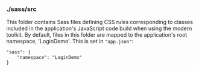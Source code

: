 ### ./sass/src

This folder contains Sass files defining CSS rules corresponding to classes
included in the application's JavaScript code build when using the modern toolkit.
By default, files in this folder are mapped to the application's root namespace, 'LoginDemo'.
This is set in `"app.json"`:

    "sass": {
        "namespace": "LoginDemo"
    }